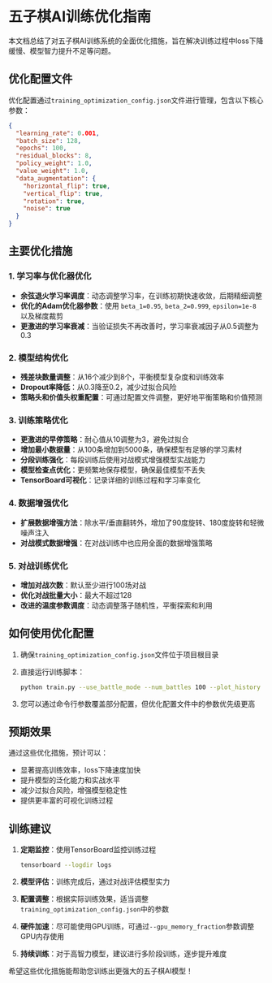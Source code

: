 # 五子棋AI训练优化指南

本文档总结了对五子棋AI训练系统的全面优化措施，旨在解决训练过程中loss下降缓慢、模型智力提升不足等问题。

## 优化配置文件

优化配置通过`training_optimization_config.json`文件进行管理，包含以下核心参数：

```json
{
  "learning_rate": 0.001,
  "batch_size": 128,
  "epochs": 100,
  "residual_blocks": 8,
  "policy_weight": 1.0,
  "value_weight": 1.0,
  "data_augmentation": {
    "horizontal_flip": true,
    "vertical_flip": true,
    "rotation": true,
    "noise": true
  }
}
```

## 主要优化措施

### 1. 学习率与优化器优化

- **余弦退火学习率调度**：动态调整学习率，在训练初期快速收敛，后期精细调整
- **优化的Adam优化器参数**：使用 `beta_1=0.95`, `beta_2=0.999`, `epsilon=1e-8` 以及梯度裁剪
- **更激进的学习率衰减**：当验证损失不再改善时，学习率衰减因子从0.5调整为0.3

### 2. 模型结构优化

- **残差块数量调整**：从16个减少到8个，平衡模型复杂度和训练效率
- **Dropout率降低**：从0.3降至0.2，减少过拟合风险
- **策略头和价值头权重配置**：可通过配置文件调整，更好地平衡策略和价值预测

### 3. 训练策略优化

- **更激进的早停策略**：耐心值从10调整为3，避免过拟合
- **增加最小数据量**：从100条增加到5000条，确保模型有足够的学习素材
- **分段训练强化**：每段训练后使用对战模式增强模型实战能力
- **模型检查点优化**：更频繁地保存模型，确保最佳模型不丢失
- **TensorBoard可视化**：记录详细的训练过程和学习率变化

### 4. 数据增强优化

- **扩展数据增强方法**：除水平/垂直翻转外，增加了90度旋转、180度旋转和轻微噪声注入
- **对战模式数据增强**：在对战训练中也应用全面的数据增强策略

### 5. 对战训练优化

- **增加对战次数**：默认至少进行100场对战
- **优化对战批量大小**：最大不超过128
- **改进的温度参数调度**：动态调整落子随机性，平衡探索和利用

## 如何使用优化配置

1. 确保`training_optimization_config.json`文件位于项目根目录
2. 直接运行训练脚本：
   
   ```bash
   python train.py --use_battle_mode --num_battles 100 --plot_history
   ```

3. 您可以通过命令行参数覆盖部分配置，但优化配置文件中的参数优先级更高

## 预期效果

通过这些优化措施，预计可以：

- 显著提高训练效率，loss下降速度加快
- 提升模型的泛化能力和实战水平
- 减少过拟合风险，增强模型稳定性
- 提供更丰富的可视化训练过程

## 训练建议

1. **定期监控**：使用TensorBoard监控训练过程
   ```bash
   tensorboard --logdir logs
   ```

2. **模型评估**：训练完成后，通过对战评估模型实力

3. **配置调整**：根据实际训练效果，适当调整`training_optimization_config.json`中的参数

4. **硬件加速**：尽可能使用GPU训练，可通过`--gpu_memory_fraction`参数调整GPU内存使用

5. **持续训练**：对于高智力模型，建议进行多阶段训练，逐步提升难度

希望这些优化措施能帮助您训练出更强大的五子棋AI模型！